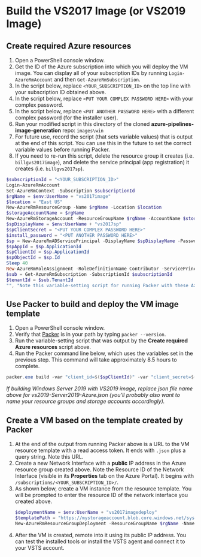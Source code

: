 # Build the VS2017 Image (or VS2019 Image)

## Create required Azure resources

1. Open a PowerShell console window.
1. Get the ID of the Azure subscription into which you will deploy the VM image.  You can display all of your subscription IDs by running `Login-AzureRmAccount` and then `Get-AzureRmSubscription`.
1. In the script below, replace `<YOUR_SUBSCRIPTION_ID>` on the top line with your subscription ID obtained above.
1. In the script below, replace `<PUT YOUR COMPLEX PASSWORD HERE>` with your complex password.
1. In the script below, replace `<PUT ANOTHER PASSWORD HERE>` with a different complex password (for the installer user).
1. Run your modified script in this directory of the cloned **azure-pipelines-image-generation** repo: `images\win`
1. For future use, record the script (that sets variable values) that is output at the end of this script. You can use this in the future to set the correct variable values before running Packer.
1. If you need to re-run this script, delete the resource group it creates (i.e. `billgvs2017image`), and delete the service principal (app registration) it creates (i.e. `billgvs2017sp`).

```powershell
$subscriptionId = "<YOUR_SUBSCRIPTION_ID>"
Login-AzureRmAccount
Set-AzureRmContext -Subscription $subscriptionId
$rgName = $env:UserName + "vs2017image"
$location = "East US"
New-AzureRmResourceGroup -Name $rgName -Location $location
$storageAccountName = $rgName
New-AzureRmStorageAccount -ResourceGroupName $rgName -AccountName $storageAccountName -Location $location -SkuName "Standard_LRS"
$spDisplayName = $env:UserName + "vs2017sp"
$spClientSecret = "<PUT YOUR COMPLEX PASSWORD HERE>"
$install_password = "<PUT ANOTHER PASSWORD HERE>"
$sp = New-AzureRmADServicePrincipal -DisplayName $spDisplayName -Password (ConvertTo-SecureString $spClientSecret -AsPlainText -Force)
$spAppId = $sp.ApplicationId
$spClientId = $sp.ApplicationId
$spObjectId = $sp.Id
Sleep 40
New-AzureRmRoleAssignment -RoleDefinitionName Contributor -ServicePrincipalName $spAppId
$sub = Get-AzureRmSubscription -SubscriptionId $subscriptionId
$tenantId = $sub.TenantId
"", "Note this variable-setting script for running Packer with these Azure resources in the future:", "==============================================================================================", "`$spClientId = `"$spClientId`"", "`$spClientSecret = `"$spClientSecret`"", "`$subscriptionId = `"$subscriptionId`"", "`$tenantId = `"$tenantId`"", "`$spObjectId = `"$spObjectId`"", "`$location = `"$location`"", "`$rgName = `"$rgName`"", "`$storageAccountName = `"$storageAccountName`"", "`$install_password = `"$install_password`"",""
```

## Use Packer to build and deploy the VM image template

1. Open a PowerShell console window.
1. Verify that [Packer](https://www.packer.io) is in your path by typing `packer --version`.
1. Run the variable-setting script that was output by the **Create required Azure resources** script above.
1. Run the Packer command line below, which uses the variables set in the previous step.  This command will take approximately 8.5 hours to complete.

```powershell
packer.exe build -var "client_id=$($spClientId)" -var "client_secret=$($spClientSecret)" -var "subscription_id=$($subscriptionId)" -var "tenant_id=$($tenantId)" -var "object_id=$($spObjectId)" -var "location=$($location)" -var "resource_group=$($rgName)" -var "storage_account=$($storageAccountName)" vs2017-Server2016-Azure.json
```

_If building Windows Server 2019 with VS2019 image, replace json file name above for vs2019-Server2019-Azure.json (you'll probably also want to name your resource groups and storage accounts accordingly)._

## Create a VM based on the template created by Packer

1. At the end of the output from running Packer above is a URL to the VM resource template with a read access token. It ends with `.json` plus a query string. Note this URL.
1. Create a new Network Interface with a **public** IP address in the Azure resource group created above. Note the Resource ID of the Network Interface (visible in its **Properties** tab on the Azure Portal). It begins with `/subscriptions/<YOUR_SUBSCRIPTION_ID>/`.
1. As shown below, create a VM instance from the resource template. You will be prompted to enter the resource ID of the network interface you created above.
    ```powershell
    $deploymentName = $env:UserName + "vs2017imagedeploy"
    $templatePath = "https://mystorageaccount.blob.core.windows.net/system/Microsoft.Compute/Images/images/packer-vmTemplate.d7085fc7-ae8c-4ec9-a21b-e91af1a37c2f.json?sv=2017-04-17&ss=bqtf&srt=sco&sp=rwdlacup&se=2018-01-25T22:14:54Z&sig=ZFX%2F1%2B5zgr3f%2BRzY9nc49VmAOH4vYXRZX34qO9yfH1%3D"
    New-AzureRmResourceGroupDeployment -ResourceGroupName $rgName -Name $deploymentName -TemplateUri $templatePath
    ```
1. After the VM is created, remote into it using its public IP address. You can test the installed tools or install the VSTS agent and connect it to your VSTS account.
